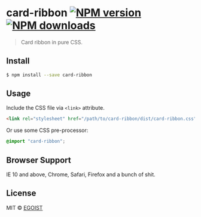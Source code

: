 # card-ribbon [![NPM version](https://img.shields.io/npm/v/card-ribbon.svg)](https://npmjs.com/package/card-ribbon) [![NPM downloads](https://img.shields.io/npm/dm/card-ribbon.svg)](https://npmjs.com/package/card-ribbon)

> Card ribbon in pure CSS.

## Install

```bash
$ npm install --save card-ribbon
```

## Usage

Include the CSS file via `<link>` attribute.

```html
<link rel="stylesheet" href="/path/to/card-ribbon/dist/card-ribbon.css">
```

Or use some CSS pre-processor:

```css
@import "card-ribbon";
```

## Browser Support

IE 10 and above, Chrome, Safari, Firefox and a bunch of shit.

## License

MIT © [EGOIST](https://github.com/egoist)
